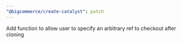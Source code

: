 ```yaml
---
"@bigcommerce/create-catalyst": patch
---
```


Add function to allow user to specify an arbitrary ref to checkout after cloning
